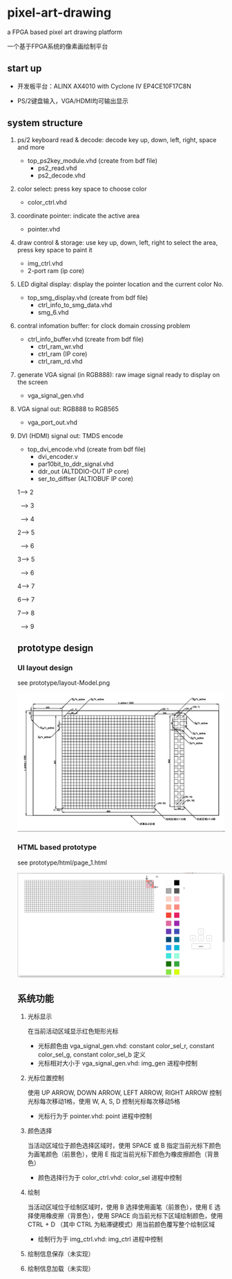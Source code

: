 # pixel-art-drawing

a FPGA based pixel art drawing platform

一个基于FPGA系统的像素画绘制平台

## start up

- 开发板平台：ALINX AX4010 with Cyclone IV EP4CE10F17C8N

- PS/2键盘输入，VGA/HDMI均可输出显示

## system structure

1. ps/2 keyboard read & decode: decode key up, down, left, right, space and more
    - top_ps2key_module.vhd (create from bdf file)
        - ps2_read.vhd
        - ps2_decode.vhd
2. color select: press key space to choose color
    - color_ctrl.vhd
3. coordinate pointer: indicate the active area
    - pointer.vhd
4. draw control & storage: use key up, down, left, right to select the area, press key space to paint it
    - img_ctrl.vhd
    - 2-port ram (ip core)
5. LED digital display: display the pointer location and the current color No.
    - top_smg_display.vhd (create from bdf file)
        - ctrl_info_to_smg_data.vhd
        - smg_6.vhd
6. contral infomation buffer: for clock domain crossing problem
    - ctrl_info_buffer.vhd (create from bdf file)
        - ctrl_ram_wr.vhd
        - ctrl_ram (IP core)
        - ctrl_ram_rd.vhd
7. generate VGA signal (in RGB888): raw image signal ready to display on the screen
    - vga_signal_gen.vhd
8. VGA signal out: RGB888 to RGB565
    - vga_port_out.vhd
9. DVI (HDMI) signal out: TMDS encode
    - top_dvi_encode.vhd (create from bdf file)
        - dvi_encoder.v
        - par10bit_to_ddr_signal.vhd
        - ddr_out (ALTDDIO-OUT IP core)
        - ser_to_diffser (ALTIOBUF IP core)

    1--> 2

    &ensp;--> 3

    &ensp;--> 4

    2--> 5

    &ensp;--> 6

    3--> 5

    &ensp;--> 6

    4--> 7

    6--> 7

    7--> 8

    &ensp;--> 9

    ## prototype design

    ### UI layout design

    see prototype/layout-Model.png

    ![layout-img](prototype/layout-Model.png)

    ### HTML based prototype

    see prototype/html/page_1.html

    ![html-img](prototype/html_prototype.png)


    ## 系统功能

    1. 光标显示

        在当前活动区域显示红色矩形光标

        - 光标颜色由 vga_signal_gen.vhd: constant color_sel_r, constant color_sel_g, constant color_sel_b 定义
        - 光标相对大小于 vga_signal_gen.vhd: img_gen 进程中控制

    2. 光标位置控制

        使用 UP ARROW, DOWN ARROW, LEFT ARROW, RIGHT ARROW 控制光标每次移动1格，使用 W, A, S, D 控制光标每次移动5格

        - 光标行为于 pointer.vhd: point 进程中控制

    3. 颜色选择

        当活动区域位于颜色选择区域时，使用 SPACE 或 B 指定当前光标下颜色为画笔颜色（前景色），使用 E 指定当前光标下颜色为橡皮擦颜色（背景色）

        - 颜色选择行为于 color_ctrl.vhd: color_sel 进程中控制

    4. 绘制

        当活动区域位于绘制区域时，使用 B 选择使用画笔（前景色），使用 E 选择使用橡皮擦（背景色），使用 SPACE 向当前光标下区域绘制颜色，使用 CTRL + D （其中 CTRL 为粘滞键模式）用当前颜色覆写整个绘制区域

        - 绘制行为于 img_ctrl.vhd: img_ctrl 进程中控制

    5. 绘制信息保存（未实现）

    6. 绘制信息加载（未实现）